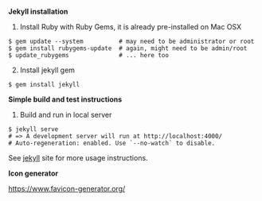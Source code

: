 **Jekyll installation**

  1. Install Ruby with Ruby Gems, it is already pre-installed on Mac OSX
 
  ```
  $ gem update --system          # may need to be administrator or root
  $ gem install rubygems-update  # again, might need to be admin/root
  $ update_rubygems              # ... here too
  ```
 
  2. Install jekyll gem
 
  ```
  $ gem install jekyll
  ```

**Simple build and test instructions**

  1. Build and run in local server
 
  ```
  $ jekyll serve
  # => A development server will run at http://localhost:4000/
  # Auto-regeneration: enabled. Use `--no-watch` to disable.
  ```
 
 See [jekyll](http://jekyllrb.com/docs/usage/) site for more usage instructions.
 
 
**Icon generator**

https://www.favicon-generator.org/
